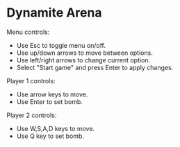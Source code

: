 # Dynamite Arena

Menu controls:
- Use Esc to toggle menu on/off.
- Use up/down arrows to move between options.
- Use left/right arrows to change current option.
- Select "Start game" and press Enter to apply changes.

Player 1 controls:
- Use arrow keys to move.
- Use Enter to set bomb.

Player 2 controls:
- Use W,S,A,D keys to move.
- Use Q key to set bomb.
